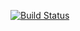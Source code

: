 [![Build Status](https://travis-ci.org/keeplearningandtrying/spring-boot-example.svg?branch=master)](https://travis-ci.org/keeplearningandtrying/spring-boot-example)
